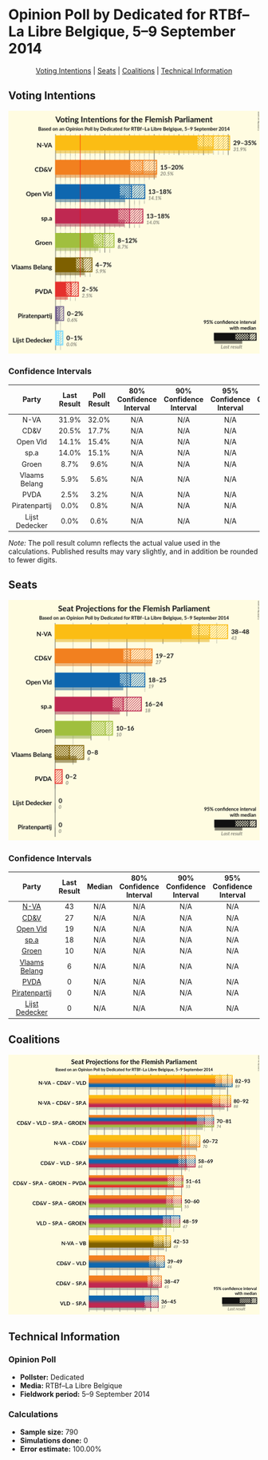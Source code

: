 # Opinion Poll by Dedicated for RTBf–La Libre Belgique, 5–9 September 2014

<p align="center"><a href="#voting-intentions">Voting Intentions</a> | <a href="#seats">Seats</a> | <a href="#coalitions">Coalitions</a> | <a href="#technical-information">Technical Information</a></p>

## Voting Intentions

![Graph with voting intentions not yet produced](2014-09-09-Dedicated.png "Voting Intentions")

### Confidence Intervals

| Party | Last Result | Poll Result | 80% Confidence Interval | 90% Confidence Interval | 95% Confidence Interval | 99% Confidence Interval |
|:-----:|:-----------:|:-----------:|:-----------------------:|:-----------------------:|:-----------------------:|:-----------------------:|
| N-VA | 31.9% | 32.0% | N/A |N/A |N/A |N/A |
| CD&V | 20.5% | 17.7% | N/A |N/A |N/A |N/A |
| Open Vld | 14.1% | 15.4% | N/A |N/A |N/A |N/A |
| sp.a | 14.0% | 15.1% | N/A |N/A |N/A |N/A |
| Groen | 8.7% | 9.6% | N/A |N/A |N/A |N/A |
| Vlaams Belang | 5.9% | 5.6% | N/A |N/A |N/A |N/A |
| PVDA | 2.5% | 3.2% | N/A |N/A |N/A |N/A |
| Piratenpartij | 0.0% | 0.8% | N/A |N/A |N/A |N/A |
| Lijst Dedecker | 0.0% | 0.6% | N/A |N/A |N/A |N/A |

*Note:* The poll result column reflects the actual value used in the calculations. Published results may vary slightly, and in addition be rounded to fewer digits.

## Seats

![Graph with seats not yet produced](2014-09-09-Dedicated-seats.png "Seats")

### Confidence Intervals

| Party | Last Result | Median | 80% Confidence Interval | 90% Confidence Interval | 95% Confidence Interval | 99% Confidence Interval |
|:-----:|:-----------:|:------:|:-----------------------:|:-----------------------:|:-----------------------:|:-----------------------:|
| <a href="#n-va">N-VA</a> | 43 | N/A | N/A |N/A |N/A |N/A |
| <a href="#cd&v">CD&V</a> | 27 | N/A | N/A |N/A |N/A |N/A |
| <a href="#open-vld">Open Vld</a> | 19 | N/A | N/A |N/A |N/A |N/A |
| <a href="#sp.a">sp.a</a> | 18 | N/A | N/A |N/A |N/A |N/A |
| <a href="#groen">Groen</a> | 10 | N/A | N/A |N/A |N/A |N/A |
| <a href="#vlaams-belang">Vlaams Belang</a> | 6 | N/A | N/A |N/A |N/A |N/A |
| <a href="#pvda">PVDA</a> | 0 | N/A | N/A |N/A |N/A |N/A |
| <a href="#piratenpartij">Piratenpartij</a> | 0 | N/A | N/A |N/A |N/A |N/A |
| <a href="#lijst-dedecker">Lijst Dedecker</a> | 0 | N/A | N/A |N/A |N/A |N/A |


## Coalitions

![Graph with coalitions seats not yet produced](2014-09-09-Dedicated-coalitions-seats.png "Coalitions Seats")


## Technical Information

### Opinion Poll

+ **Pollster:** Dedicated
+ **Media:** RTBf–La Libre Belgique
+ **Fieldwork period:** 5–9 September 2014

### Calculations

+ **Sample size:** 790
+ **Simulations done:** 0
+ **Error estimate:** 100.00%


